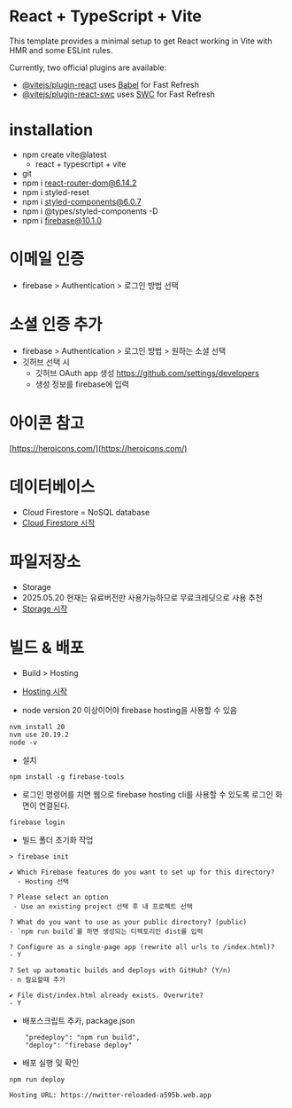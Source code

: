 # React + TypeScript + Vite

This template provides a minimal setup to get React working in Vite with HMR and some ESLint rules.

Currently, two official plugins are available:

- [@vitejs/plugin-react](https://github.com/vitejs/vite-plugin-react/blob/main/packages/plugin-react) uses [Babel](https://babeljs.io/) for Fast Refresh
- [@vitejs/plugin-react-swc](https://github.com/vitejs/vite-plugin-react/blob/main/packages/plugin-react-swc) uses [SWC](https://swc.rs/) for Fast Refresh

# installation

- npm create vite@latest
  - react + typescrtipt + vite
- git
- npm i react-router-dom@6.14.2
- npm i styled-reset
- npm i styled-components@6.0.7
- npm i @types/styled-components -D
- npm i firebase@10.1.0

# 이메일 인증

- firebase > Authentication > 로그인 방법 선택

# 소셜 인증 추가

- firebase > Authentication > 로그인 방법 > 원하는 소셜 선택
- 깃허브 선택 시
  - 깃허브 OAuth app 생성 https://github.com/settings/developers
  - 생성 정보를 firebase에 입력

# 아이콘 참고

[https://heroicons.com/](https://heroicons.com/)

# 데이터베이스

- Cloud Firestore = NoSQL database
- [Cloud Firestore 시작](https://firebase.google.com/docs/firestore/quickstart?hl=ko&authuser=0&_gl=1*acs4dw*_ga*MTg4NTA3MjY2MC4xNzQ3NjQ1NzY5*_ga_CW55HF8NVT*czE3NDc3MzI4OTQkbzckZzEkdDE3NDc3MzM1ODQkajUyJGwwJGgwJGRUSkNHeUlUbzJyTXdZU0J6dVMtWmhpMGYwTmt3R0VJNVZR)

# 파일저장소

- Storage
- 2025.05.20 현재는 유료버전만 사용가능하므로 무료크레딧으로 사용 추천
- [Storage 시작](https://firebase.google.com/docs/storage/?hl=ko&authuser=0&_gl=1*cu8u7v*_ga*MTg4NTA3MjY2MC4xNzQ3NjQ1NzY5*_ga_CW55HF8NVT*czE3NDc3MzI4OTQkbzckZzEkdDE3NDc3MzM3NzMkajI4JGwwJGgwJGRUSkNHeUlUbzJyTXdZU0J6dVMtWmhpMGYwTmt3R0VJNVZR#implementation_path)

# 빌드 & 배포

- Build > Hosting

- [Hosting 시작](https://console.firebase.google.com/project/nwitter-reloaded-a595b/hosting/sites/nwitter-reloaded-a595b)
- node version 20 이상이어야 firebase hosting을 사용할 수 있음

```
nvm install 20
nvm use 20.19.2
node -v
```

- 설치

```
npm install -g firebase-tools
```

- 로그인 명령어를 치면 웹으로 firebase hosting cli를 사용할 수 있도록 로그인 화면이 연결된다.

```
firebase login
```

- 빌드 폴더 초기화 작업

```
> firebase init

✔ Which Firebase features do you want to set up for this directory?
  - Hosting 선택

? Please select an option
 - Use an existing project 선택 후 내 프로젝트 선택

? What do you want to use as your public directory? (public)
- `npm run build`를 하면 생성되는 디렉토리인 dist를 입력

? Configure as a single-page app (rewrite all urls to /index.html)?
- Y

? Set up automatic builds and deploys with GitHub? (Y/n)
- n 필요할때 추가

✔ File dist/index.html already exists. Overwrite?
- Y

```

- 배포스크립트 추가, package.json

```
    "predeploy": "npm run build",
    "deploy": "firebase deploy"
```

- 배포 실행 및 확인

```
npm run deploy

Hosting URL: https://nwitter-reloaded-a595b.web.app
```
